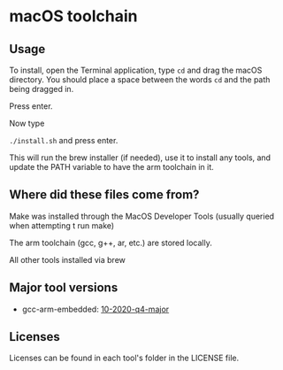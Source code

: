 # macOS toolchain

## Usage

To install, open the Terminal application, type `cd` and drag the macOS directory. You should place a space between the words `cd` and the path being dragged in.

Press enter.

Now type

`./install.sh` and press enter.

This will run the brew installer (if needed), use it to install any tools, and update the PATH variable to have the arm toolchain in it.

## Where did these files come from?

Make was installed through the MacOS Developer Tools (usually queried when attempting t run make)

The arm toolchain (gcc, g++, ar, etc.) are stored locally.

All other tools installed via brew

## Major tool versions

 - gcc-arm-embedded: [10-2020-q4-major](https://developer.arm.com/-/media/Files/downloads/gnu-rm/10-2020q4/gcc-arm-none-eabi-10-2020-q4-major-mac.tar.bz2?revision=48a4e09a-eb5a-4eb8-8b11-d65d7e6370ff&la=en&hash=8AACA5F787C5360D2C3C50647C52D44BCDA1F73F)

## Licenses

Licenses can be found in each tool's folder in the LICENSE file.